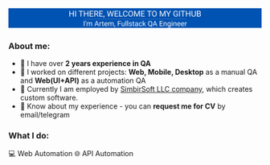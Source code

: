
<div align="center">
  <img src="https://github.com/elf-elf/elf-elf/blob/main/Group%201%20(1).png" />
</div>

### About me:
- :large_blue_diamond: I have over **2 years experience in QA**
- :large_blue_diamond: I worked on different projects: **Web, Mobile, Desktop** as a manual QA and **Web(UI+API)** as a automation QA
- :large_blue_diamond: Currently I am employed by [SimbirSoft LLC company](https://www.simbirsoft.com/en/), which creates custom software. 
- :large_blue_diamond: Know about my experience - you can **request me for CV** by email/telegram

<h3 align="left">What I do: </h3>
💻&nbsp;Web Automation
🌐&nbsp;API Automation
